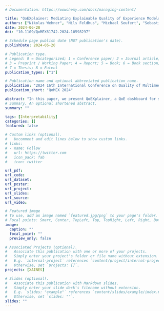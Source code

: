 ```yaml
---
# Documentation: https://wowchemy.com/docs/managing-content/

title: "QoEXplainer: Mediating Explainable Quality of Experience Models with Large Language Models"
authors: ["Nikolas Wehner", "Nils Feldhus", "Michael Seufert", "Sebastian Möller", "Tobias Hoßfeld"]
date: 2024-06-20
doi: "10.1109/QoMEX61742.2024.10598297"

# Schedule page publish date (NOT publication's date).
publishDate: 2024-06-20

# Publication type.
# Legend: 0 = Uncategorized; 1 = Conference paper; 2 = Journal article;
# 3 = Preprint / Working Paper; 4 = Report; 5 = Book; 6 = Book section;
# 7 = Thesis; 8 = Patent
publication_types: ["1"]

# Publication name and optional abbreviated publication name.
publication: "2024 16th International Conference on Quality of Multimedia Experience (QoMEX)"
publication_short: "QoMEX 2024"

abstract: "In this paper, we present QoEXplainer, a QoE dashboard for supporting humans in understanding the internals of an explainable, data-driven Quality of Experience model. This tool leverages Large Language Models and the concept of Mediators to convey relevant explanations to the user in an understandable, chatbot-like fashion. For this purpose, our tool QoEXplainer integrates a data-driven video streaming QoE model and techniques from Explainable Artificial Intelligence. The resulting data-driven model explanations are illustrated in the dashboard and users can interact with the chatbot to ask questions about the data and QoE model and control the dashboard to enhance model understanding. With this hybrid demo, we aim to conduct a live study at QoMEX 2024 to evaluate Mediators in the context of (data-driven) QoE modelling with domain experts."
# Summary. An optional shortened abstract.
summary: ""

tags: [Interpretability]
categories: []
featured: false

# Custom links (optional).
#   Uncomment and edit lines below to show custom links.
# links:
# - name: Follow
#   url: https://twitter.com
#   icon_pack: fab
#   icon: twitter

url_pdf: 
url_code: 
url_dataset:
url_poster:
url_project:
url_slides:
url_source:
url_video:

# Featured image
# To use, add an image named `featured.jpg/png` to your page's folder. 
# Focal points: Smart, Center, TopLeft, Top, TopRight, Left, Right, BottomLeft, Bottom, BottomRight.
image:
  caption: ""
  focal_point: ""
  preview_only: false

# Associated Projects (optional).
#   Associate this publication with one or more of your projects.
#   Simply enter your project's folder or file name without extension.
#   E.g. `internal-project` references `content/project/internal-project/index.md`.
#   Otherwise, set `projects: []`.
projects: [XAINES]

# Slides (optional).
#   Associate this publication with Markdown slides.
#   Simply enter your slide deck's filename without extension.
#   E.g. `slides: "example"` references `content/slides/example/index.md`.
#   Otherwise, set `slides: ""`.
slides: ""
---
```

